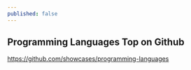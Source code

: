 ```yaml
---
published: false
---
```


## Programming Languages Top on Github

https://github.com/showcases/programming-languages
